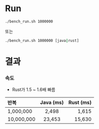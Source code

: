# Run

```bash
./bench_run.sh 1000000 
```

또는 

```bash
./bench_run.sh 1000000 [java|rust]
```

# 결과

### 속도
* Rust가 1.5 ~ 1.6배 빠름

| 반복 | Java (ms) | Rust (ms) |
| :------------- | :----------: | -----------: |  
| 1,000,000 | 2,498 | 1,615 | 
| 10,000,000 | 23,453 | 15,630 |
